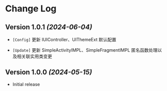 Change Log
==========

Version 1.0.1 *(2024-06-04)*
----------------------------

* `[Config]` 更新 IUIController、UIThemeExt 默认配置

* `[Update]` 更新 SimpleActivityIMPL、SimpleFragmentIMPL 匿名函数处理以及相关联实用类变更

Version 1.0.0 *(2024-05-15)*
----------------------------

* Initial release

